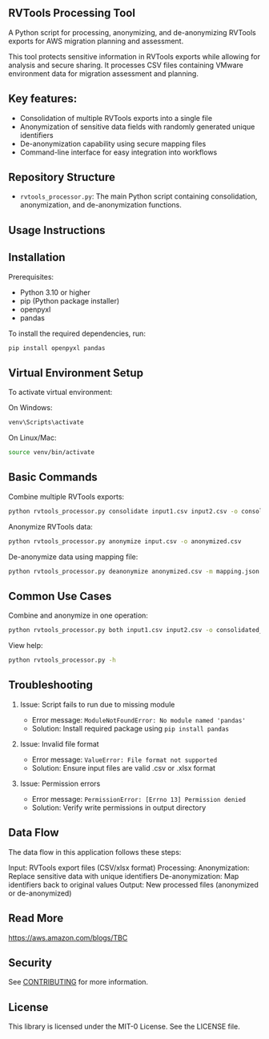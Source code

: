 ## RVTools Processing Tool

A Python script for processing, anonymizing, and de-anonymizing RVTools exports for AWS migration planning and assessment.

This tool protects sensitive information in RVTools exports while allowing for analysis and secure sharing. It processes CSV files containing VMware environment data for migration assessment and planning.

## Key features:
* Consolidation of multiple RVTools exports into a single file
* Anonymization of sensitive data fields with randomly generated unique identifiers
* De-anonymization capability using secure mapping files
* Command-line interface for easy integration into workflows

## Repository Structure
* `rvtools_processor.py`: The main Python script containing consolidation, anonymization, and de-anonymization functions.

## Usage Instructions

## Installation
Prerequisites:
* Python 3.10 or higher
* pip (Python package installer)
* openpyxl
* pandas

To install the required dependencies, run:
```bash
pip install openpyxl pandas
```

## Virtual Environment Setup
To activate virtual environment:

On Windows:
```bash
venv\Scripts\activate
```

On Linux/Mac:
```bash
source venv/bin/activate
```

## Basic Commands
Combine multiple RVTools exports:
```bash
python rvtools_processor.py consolidate input1.csv input2.csv -o consolidated.csv
```

Anonymize RVTools data:
```bash
python rvtools_processor.py anonymize input.csv -o anonymized.csv
```

De-anonymize data using mapping file:
```bash
python rvtools_processor.py deanonymize anonymized.csv -m mapping.json -o original.csv
```

## Common Use Cases
Combine and anonymize in one operation:
```bash
python rvtools_processor.py both input1.csv input2.csv -o consolidated_anonymized.csv
```

View help:
```bash
python rvtools_processor.py -h
```

## Troubleshooting
1. Issue: Script fails to run due to missing module
   - Error message: `ModuleNotFoundError: No module named 'pandas'`
   - Solution: Install required package using `pip install pandas`

2. Issue: Invalid file format
   - Error message: `ValueError: File format not supported`
   - Solution: Ensure input files are valid .csv or .xlsx format

3. Issue: Permission errors
   - Error message: `PermissionError: [Errno 13] Permission denied`
   - Solution: Verify write permissions in output directory

## Data Flow

The data flow in this application follows these steps:

Input: RVTools export files (CSV/xlsx format)
Processing:
Anonymization: Replace sensitive data with unique identifiers
De-anonymization: Map identifiers back to original values
Output: New processed files (anonymized or de-anonymized)

## Read More

https://aws.amazon.com/blogs/TBC

## Security

See [CONTRIBUTING](CONTRIBUTING.md#security-issue-notifications) for more information.

## License

This library is licensed under the MIT-0 License. See the LICENSE file.
